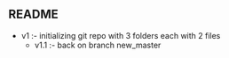 README
------
* v1 :- initializing git repo with 3 folders each with 2 files
	* v1.1 :- back on branch new_master